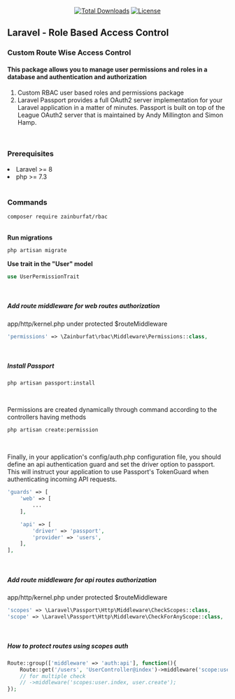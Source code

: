 <p align="center">
    <a href="https://packagist.org/packages/zainburfat/rbac"><img
            src="https://img.shields.io/badge/Downloads-demo-green" alt="Total Downloads"></a>
    <!--<a href="https://packagist.org/packages/zainburfat/rbac"><img src="https://img.shields.io/packagist/v/laravel/framework" alt="Latest Stable Version"></a> -->
    <a href="https://packagist.org/packages/zainburfat/rbac"><img
            src="https://img.shields.io/packagist/l/laravel/framework" alt="License"></a>
</p>

<h2>Laravel - Role Based Access Control</h2>

<h3>Custom Route Wise Access Control</h3>
<h4>This package allows you to manage user permissions and roles in a database and authentication and authorization</h4>
<ol type="1">
    <li>Custom RBAC user based roles and permissions package</li>
    <li>Laravel Passport provides a full OAuth2 server implementation for your Laravel application in a matter of minutes. Passport is built on top of the League OAuth2 server that is maintained by Andy Millington and Simon Hamp.</li>
</ol>

<br>
<h3>Prerequisites</h3>
<li>Laravel >= 8</li>
<li>php >= 7.3</li>

<br>
<h3>Commands</h3>

``` bash
composer require zainburfat/rbac
```

<br>
<b>Run migrations</b>

``` bash
php artisan migrate
```

<b>Use trait in the "User" model</b>

```php
use UserPermissionTrait
```

<br>
<h5>Add route middleware for web routes authorization</h5>
<p>app/http/kernel.php under protected $routeMiddleware</p>

```php
'permissions' => \Zainburfat\rbac\Middleware\Permissions::class,
```


<br>
<h5>Install Passport</h5>

``` bash
php artisan passport:install
```

<br>
<p>Permissions are created dynamically through command according to the controllers having methods</p>

``` bash
php artisan create:permission
```

<br>
<p>Finally, in your application's config/auth.php configuration file, you should define an api authentication guard and set the driver option to passport. This will instruct your application to use Passport's TokenGuard when authenticating incoming API requests.</p>

```php
'guards' => [
    'web' => [
        ...
    ],

    'api' => [
        'driver' => 'passport',
        'provider' => 'users',
    ],
],
```

<br>
<h5>Add route middleware for api routes authorization</h5>
<p>app/http/kernel.php under protected $routeMiddleware</p>

```php
'scopes' => \Laravel\Passport\Http\Middleware\CheckScopes::class,
'scope' => \Laravel\Passport\Http\Middleware\CheckForAnyScope::class,
```

<br>
<h5>How to protect routes using scopes auth</h5>

```php
Route::group(['middleware' => 'auth:api'], function(){
    Route::get('/users', 'UserController@index')->middleware('scope:user.index');
    // for multiple check
    // ->middleware('scopes:user.index, user.create');
});
```
